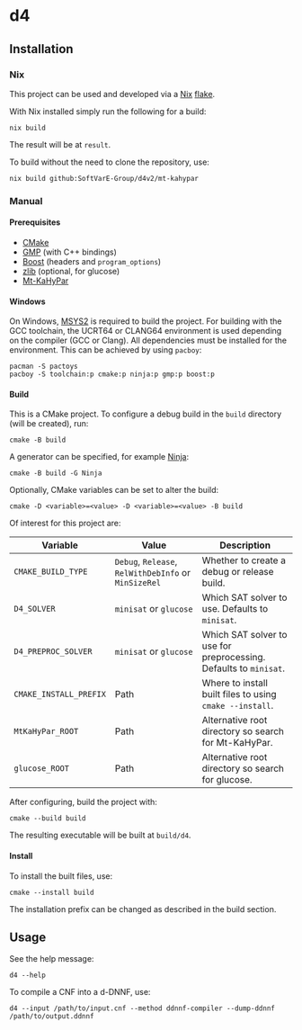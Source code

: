 # d4

## Installation

### Nix

This project can be used and developed via a [Nix][nix] [flake][flake].

With Nix installed simply run the following for a build:

```
nix build
```

The result will be at `result`.

To build without the need to clone the repository, use:

```
nix build github:SoftVarE-Group/d4v2/mt-kahypar
```

### Manual

#### Prerequisites

 - [CMake][cmake]
 - [GMP][gmp] (with C++ bindings)
 - [Boost][boost] (headers and `program_options`)
 - [zlib][zlib] (optional, for glucose)
 - [Mt-KaHyPar][mtkahypar]

#### Windows

On Windows, [MSYS2][msys2] is required to build the project.
For building with the GCC toolchain, the UCRT64 or CLANG64 environment is used depending on the compiler (GCC or Clang).
All dependencies must be installed for the environment.
This can be achieved by using `pacboy`:

```
pacman -S pactoys
pacboy -S toolchain:p cmake:p ninja:p gmp:p boost:p
```

#### Build

This is a CMake project.
To configure a debug build in the `build` directory (will be created), run:

```
cmake -B build
```

A generator can be specified, for example [Ninja][ninja]:

```
cmake -B build -G Ninja
```

Optionally, CMake variables can be set to alter the build:

```
cmake -D <variable>=<value> -D <variable>=<value> -B build
```

Of interest for this project are:

| Variable               | Value                                                | Description                                                       |
|------------------------|------------------------------------------------------|-------------------------------------------------------------------|
| `CMAKE_BUILD_TYPE`     | `Debug`, `Release`, `RelWithDebInfo` or `MinSizeRel` | Whether to create a debug or release build.                       |
| `D4_SOLVER`            | `minisat` or `glucose`                               | Which SAT solver to use. Defaults to `minisat`.                   |
| `D4_PREPROC_SOLVER`    | `minisat` or `glucose`                               | Which SAT solver to use for preprocessing. Defaults to `minisat`. |
| `CMAKE_INSTALL_PREFIX` | Path                                                 | Where to install built files to using `cmake --install`.          |
| `MtKaHyPar_ROOT`       | Path                                                 | Alternative root directory so search for Mt-KaHyPar.              |
| `glucose_ROOT`         | Path                                                 | Alternative root directory so search for glucose.                 |

After configuring, build the project with:

```
cmake --build build
```

The resulting executable will be built at `build/d4`.

#### Install

To install the built files, use:

```
cmake --install build
```

The installation prefix can be changed as described in the build section.

## Usage

See the help message:

```
d4 --help
```

To compile a CNF into a d-DNNF, use:

```
d4 --input /path/to/input.cnf --method ddnnf-compiler --dump-ddnnf /path/to/output.ddnnf
```

[nix]: https://nixos.org
[flake]: https://nixos.wiki/wiki/Flakes
[cmake]: https://cmake.org
[gmp]: https://gmplib.org
[boost]: https://boost.org
[zlib]: https://zlib.net
[ninja]: https://github.com/ninja-build/ninja
[mtkahypar]: https://github.com/kahypar/mt-kahypar
[msys2]: https://msys2.org
